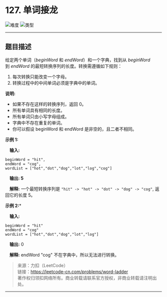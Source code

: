 # 127. 单词接龙

![难度](https://img.shields.io/badge/难度-中等-f0ad4e.svg?logo=leetcode&style=flat)  ![类型](https://img.shields.io/badge/类型-xxx-violet.svg?style=flat)

---

## 题目描述

给定两个单词（*beginWord* 和 *endWord*）和一个字典，找到从 *beginWord* 到 *endWord* 的最短转换序列的长度。转换需遵循如下规则：

1. 每次转换只能改变一个字母。  
2. 转换过程中的中间单词必须是字典中的单词。  

**说明:**

- 如果不存在这样的转换序列，返回 0。
- 所有单词具有相同的长度。
- 所有单词只由小写字母组成。
- 字典中不存在重复的单词。
- 你可以假设 beginWord 和 endWord 是非空的，且二者不相同。

**示例 1:**

&emsp;**输入:**

```
beginWord = "hit",
endWord = "cog",
wordList = ["hot","dot","dog","lot","log","cog"]
```

&emsp;**输出: 5**

&emsp;**解释:** 一个最短转换序列是 `"hit" -> "hot" -> "dot" -> "dog" -> "cog"`, 返回它的长度 5。

**示例 2:***

&emsp;**输入:**  

```
beginWord = "hit"
endWord = "cog"
wordList = ["hot","dot","dog","lot","log"]
```

&emsp;**输出:** 0  

&emsp;**解释:** endWord "cog" 不在字典中，所以无法进行转换。  

> 来源：力扣（LeetCode）  
> 链接：https://leetcode-cn.com/problems/word-ladder  
> 著作权归领扣网络所有。商业转载请联系官方授权，非商业转载请注明出处。  

---
